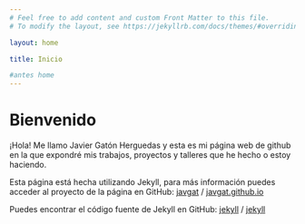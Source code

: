 ```yaml
---
# Feel free to add content and custom Front Matter to this file.
# To modify the layout, see https://jekyllrb.com/docs/themes/#overriding-theme-defaults

layout: home

title: Inicio

#antes home
---
```


# Bienvenido

¡Hola! Me llamo Javier Gatón Herguedas y esta es mi página web de github
en la que expondré mis trabajos, proyectos y talleres que he hecho
o estoy haciendo.

Esta página está hecha utilizando Jekyll, para más información
puedes acceder al proyecto de la página en GitHub:
[javgat](https://github.com/javgat) /
[javgat.github.io](https://github.com/javgat/javgat.github.io)

Puedes encontrar el código fuente de Jekyll en GitHub:
[jekyll][jekyll-organization] /
[jekyll](https://github.com/jekyll/jekyll)


[jekyll-organization]: https://github.com/jekyll
